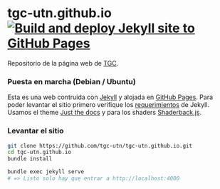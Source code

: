 # tgc-utn.github.io [![Build and deploy Jekyll site to GitHub Pages](https://github.com/tgc-utn/tgc-utn.github.io/actions/workflows/github-pages.yml/badge.svg)](https://github.com/tgc-utn/tgc-utn.github.io/actions/workflows/github-pages.yml)

Repositorio de la página web de [TGC](https://tgc-utn.github.io/).

### Puesta en marcha (Debian / Ubuntu)

Esta es una web contruida con [Jekyll](https://jekyllrb.com/) y alojada en [GitHub Pages](https://pages.github.com/). Para poder levantar el sitio primero verifique los [requerimientos](hhttps://jekyllrb.com/docs/installation/#requirements) de Jekyll. 
Usamos el theme [Just the docs](https://github.com/just-the-docs/just-the-docs) y para los shaders [Shaderback.js](https://github.com/llewelld/shaderback.js).

### Levantar el sitio

```bash
git clone https://github.com/tgc-utn/tgc-utn.github.io.git
cd tgc-utn.github.io
bundle install

bundle exec jekyll serve
# => Listo solo hay que entrar a http://localhost:4000
```
